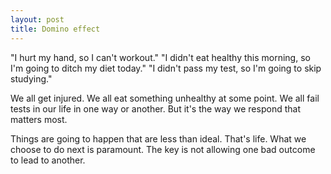 ```yaml
---
layout: post
title: Domino effect
---
```


"I hurt my hand, so I can't workout." "I didn't eat healthy this morning, so I'm going to ditch my diet today." "I didn't pass my test, so I'm going to skip studying."

We all get injured. We all eat something unhealthy at some point. We all fail tests in our life in one way or another. But it's the way we respond that matters most.

Things are going to happen that are less than ideal. That's life. What we choose to do next is paramount. The key is not allowing one bad outcome to lead to another.
